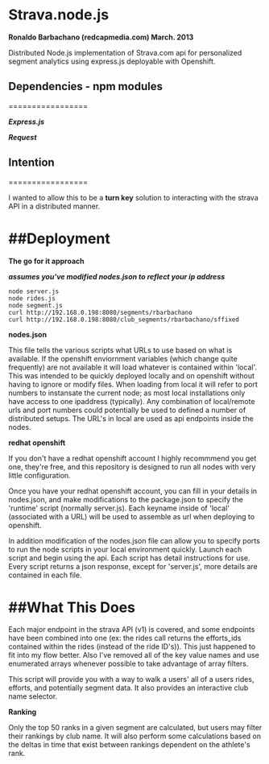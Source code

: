 Strava.node.js
=================
**Ronaldo Barbachano (redcapmedia.com) March. 2013**

Distributed Node.js implementation of Strava.com api for personalized segment analytics using express.js deployable with Openshift.

## **Dependencies - npm modules**
=================

***Express.js***

***Request***

## **Intention**
=================

I wanted to allow this to be a **turn key** solution to interacting with the strava API in a distributed manner. 

##**Deployment**
=================

**The go for it approach** 

***assumes you've modified nodes.json to reflect your ip address***
	
	node server.js 
	node rides.js 
	node segment.js
	curl http://192.168.0.198:8080/segments/rbarbachano
	curl http://192.168.0.198:8080/club_segments/rbarbachano/sffixed

**nodes.json**

This file tells the various scripts what URLs to use based on what is available. If the openshift enviornment variables (which change quite frequently) are not available it will load whatever is contained within 'local'. This was intended to be quickly deployed locally and on openshift without having to ignore or modify files. When loading from local it will refer to port numbers to instansate the current node; as most local installations only have access to one ipaddress (typically). Any combination of local/remote urls and port numbers could potentially be used to defined a number of distributed setups. The URL's in local are used as api endpoints inside the nodes.

**redhat openshift**

If you don't have a redhat openshift account I highly recommmend you get one, they're free, and this repository is designed to run all nodes with very little configuration. 

Once you have your redhat openshift account, you can fill in your details in nodes.json, and make modifications to the package.json to specify the 'runtime' script (normally server.js). Each keyname inside of 'local' (associated with a URL) will be used to assemble as url when deploying to openshift.

In addition modification of the nodes.json file can allow you to specify ports to run the node scripts in your local environment quickly. Launch each script and begin using the api. Each script has detail instructions for use. Every script returns a json response, except for 'server.js', more details are contained in each file.

##**What This Does**
=================
Each major endpoint in the strava API (v1) is covered, and some endpoints have been combined into one (ex: the rides call returns the efforts_ids contained within the rides (instead of the ride ID's)). This just happened to fit into my flow better. Also I've removed all of the key value names and use enumerated arrays whenever possible to take advantage of array filters. 

This script will provide you with a way to walk a users' all of a users rides, efforts, and potentially segment data. It also provides an interactive club name selector.

**Ranking**

Only the top 50 ranks in a given segment are calculated, but users may filter their rankings by club name. It will also perform some calculations based on the deltas in time that exist between rankings dependent on the athlete's rank.
